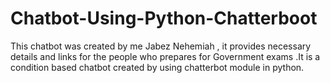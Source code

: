 # Chatbot-Using-Python-Chatterboot
 This chatbot was created by me Jabez Nehemiah , it provides necessary details and links for the people who prepares for Government exams .It is a condition based chatbot created by using chatterbot module in python.
